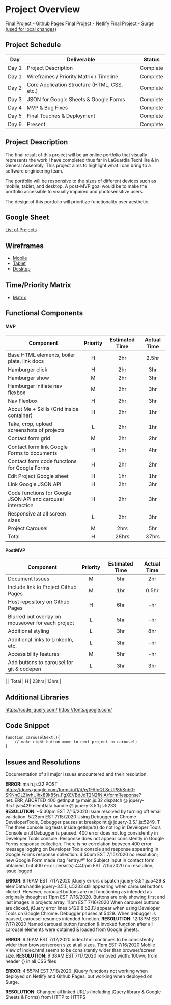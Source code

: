 # Project Overview

[Final Project - Github Pages](https://weilyl.github.io/project-1-portfolio/)
[Final Project - Netlify](https://wlang.netlify.app/)
[Final Project - Surge (used for local changes)](http://weily-lang-ga-sei-project01.surge.sh/)

## Project Schedule

|  Day | Deliverable | Status
|---|---| ---|
|Day 1| Project Description | Complete
|Day 1| Wireframes / Priority Matrix / Timeline | Complete
|Day 2| Core Application Structure (HTML, CSS, etc.) | Complete
|Day 3| JSON for Google Sheets & Google Forms | Complete
|Day 4| MVP & Bug Fixes | Complete
|Day 5| Final Touches & Deployment | Complete
|Day 6| Present | Complete

## Project Description

The final result of this project will be an online portfolio that visually represents the work I have completed thus far in LaGuardia TechHire & in General Assembly. This project aims to highlight what I can bring to a software engineering team.

The portfolio will be responsive to the sizes of different devices such as mobile, tablet, and desktop. A post-MVP goal would be to make the portfolio accessible to visually impaired and photosensitive users. 

The design of this portfolio will prioritize functionality over aesthetic.

## Google Sheet

[List of Projects](https://docs.google.com/spreadsheets/d/1v0yf6zxlbSb8PPZuobogwbGayo1YENtTIlDNMftcpUE/edit?usp=sharing)

## Wireframes

- [Mobile](https://res.cloudinary.com/dd3nkph31/image/upload/v1594617227/IMG_2780_ztjbuh.jpg)
- [Tablet](https://res.cloudinary.com/dd3nkph31/image/upload/v1594617227/IMG_2781_uwlwlj.jpg)
- [Desktop](https://res.cloudinary.com/dd3nkph31/image/upload/v1594617227/IMG_2782_e5s0cv.jpg)

## Time/Priority Matrix 

- [Matrix](https://res.cloudinary.com/dd3nkph31/image/upload/v1594617227/IMG_2783_kmzaub.jpg)

## Functional Components

#### MVP

| Component | Priority | Estimated Time | Actual Time |
| --- | :---: | :---: | :---: | 
| Base HTML elements, boiler plate, link docs | H | 2hr | 2.5hr |
| Hamburger click | H | 2hr | 3hr |
| Hamburger show | M | 2hr | 3hr |
| Hamburger initiate nav flexbox | M | 2hr | 3hr |
| Nav Flexbox | H | 2hr | 3hr | 
| About Me + Skills (Grid inside container) | H | 2hr | 1hr |
| Take, crop, upload screenshots of projects | L | 2hr | 1hr |
| Contact form grid | M | 2hr | 2hr |
| Contact form link Google Forms to documents | H | 1hr | 4hr |
| Contact form code functions for Google Forms | H | 2hr | 2hr |
| Edit Project Google sheet | H | 1hr | 1hr |
| Link Google JSON API | H | 2hr | 3hr |
| Code functions for Google JSON API and carousel interaction | H | 2hr | 3hr |
| Responsive at all screen sizes | L | 2hr | 3hr |
| Project Carousel | M | 2hrs | 5hr |
| Total | H | 28hrs | 37hrs | 


#### PostMVP 

| Component | Priority | Estimated Time | Actual Time |
| --- | :---: |  :---: | :---: | 
| Document Issues | M | 5hr | 2hr |
| Include link to Project Github Pages | M | 1hr | 0.5hr |
| Host repository on Github Pages | H | 6hr | -hr |
| Blurred out overlay on mouseover for each project | L | 5hr | -hr |
| Additional styling | L | 3hr | 8hr |
| Additional links to LinkedIn, etc. | L | 3hr | -hr |
| Accessibility features | M | 5hr | -hr |
| Add buttons to carousel for git & codepen | L | 3hr | 3hr |
| 
| Total | H | 23hrs| 13hrs | 

## Additional Libraries

https://code.jquery.com/
https://fonts.google.com/ 


## Code Snippet

```
function carouselNext(){
    // make right button move to next project in carousel;
}
```

## Issues and Resolutions

Documentation of all major issues encountered and their resolution.

**ERROR**: 
main.js:32 POST https://docs.google.com/forms/u/1/d/e/1FAIpQLScUP8hSnb0-SKNnOLZlwhUlhx89k85n_FgXEVBdJdT2N2fNIA/formResponse? net::ERR_ABORTED 400
getInput	@	main.js:32
dispatch	@	jquery-3.5.1.js:5429
elemData.handle	@	jquery-3.5.1.js:5233                                
**RESOLUTION**: 
~5:30pm EST 7/15/2020 Issue resolved by turning off email validation.
5:23pm EST 7/15/2020 Using Debugger on Chrome DeveloperTools, Debugger pauses at breakpoint @ jquery-3.5.1.js:5249. T
The three console.log tests inside getInput() do not log in Developer Tools Console until Debugger is paused. 
400 error does not log consistently in Developer Tools console. 
Response does not appear consistently in Google Forms response collection. 
There is no correlation between 400 error message logging on Developer Tools console and response appearing in Google Forms response collection. 
4:50pm EST 7/15/2020 no resolution; new Google Form made (tag "entry.#" for Subject input in contact form obtained, but 400 error persists)
4:40pm EST 7/15/2020 no resolution; issue logged


**ERROR**: 9:16AM EST 7/17/2020 jQuery errors dispatch jquery-3.5.1.js:5429 & elemData.handle jquery-3.5.1.js:5233 still appearing when carousel buttons clicked. However, carousel buttons are not functioning as intended as originally thought at 11pm EST 7/16/2020. Buttons are only showing first and last images in projects array.
11pm EST 7/16/2020 When carousel buttons are clicked, jQuery error lines 5429 & 5233 appear when using Developer Tools on Google Chrome. Debugger pauses at 5429.  When debugger is paused, carousel resumes intended function.
**RESOLUTION**: 12:18PM EST 7/17/2020 Named carousel button function & invoked function after all carousel elements were obtained & loaded from Google Sheets. 

**ERROR**: 9:16AM EST 7/17/2020 index.html continues to be consistently wider than browser/screen size at all sizes.
11pm EST 7/16/2020 Mobile View of index.html seems to be consistently wider than browser/screen size.
**RESOLUTION**: 9:38AM EST 7/17/2020 removed width: 100vw; from header {} in all CSS files

**ERROR**: 4:55PM EST 7/18/2020: jQuery functions not working when deployed on Netlify and Github Pages, but working when deployed on Surge.

**RESOLUTION**: Changed all linked URL's (including jQuery library & Google Sheets & Forms) from HTTP to HTTPS